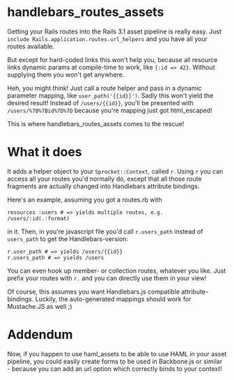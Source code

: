 # handlebars\_routes\_assets

Getting your Rails routes into the Rails 3.1 asset pipeline is really easy. Just
`include Rails.application.routes.url_helpers` and you have all your routes available.

But except for hard-coded links this won't help you, because all resource links dynamic params at compile-time to work, like `{:id => 42}`. Without supplying them you won't get anywhere.

Heh, you might think! Just call a route helper and pass in a dynamic parameter mapping, like
`user_path('{{id}}')`. Sadly this won't yield the desired result! Instead of `/users/{{id}}`, you'll be presented with `/users/%7B%7Bid%7D%7D` because you're mapping just got html_escaped!

This is where handlebars\_routes\_assets comes to the rescue!

# What it does

It adds a helper object to your `Sprocket::Context`, called `r`. Using
`r` you can access all your routes you'd normally do, except that all those route fragments
are actually changed into Handlebars attribute bindings.

Here's an example, assuming you got a routes.rb with

    resources :users # => yields multiple routes, e.g. /users/:id(.:format)

in it. Then, in you're javascript file you'd call `r.users_path` instead of `users_path` to
get the Handlebars-version:

    r.user_path # => yields /users/{{id}}
    r.users_path # => yields /users

You can even hook up member- or collection routes, whatever you like. Just prefix your routes with `r.` and you can directly use them in your view!

Of course, this assumes you want Handlebars.js compatible attribute-bindings. Luckily, the auto-generated mappings should work for Mustache.JS as well ;)

# Addendum

Now, if you happen to use haml\_assets to be able to use HAML in your asset pipeline, you could easily create forms to be used in Backbone.js or similar - because you can add an url option which correctly binds to your context!